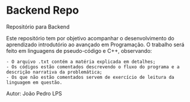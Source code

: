 # Backend Repo
Repositório para Backend

Este repositório tem por objetivo acompanhar o desenvolvimento do aprendizado introdutório ao avançado em Programação.
O trabalho será feito em linguagens de pseudo-código e C++, observando:

	- O arquivo .txt contém a matéria explicada em detalhes;
	- Os códigos estão comentados descrevendo o fluxo do programa e a descrição narrativa da problemática;
	- Os que não estão comentados servem de exercício de leitura da linguagem em questão.

Autor: João Pedro LPS
